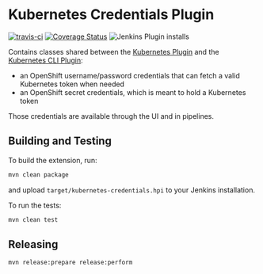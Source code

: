 # Kubernetes Credentials Plugin

[![travis-ci](https://travis-ci.org/jenkinsci/kubernetes-credentials-plugin.svg?branch=master)](https://travis-ci.org/jenkinsci/kubernetes-credentials-plugin)
[![Coverage Status](https://coveralls.io/repos/github/jenkinsci/kubernetes-credentials-plugin/badge.svg?branch=master)](https://coveralls.io/github/jenkinsci/kubernetes-credentials-plugin?branch=master)
![Jenkins Plugin installs](https://img.shields.io/jenkins/plugin/i/kubernetes-credentials.svg)

Contains classes shared between the [Kubernetes Plugin][kubernetes-plugin] and the
[Kubernetes CLI Plugin][kubernetes-cli-plugin]:
* an OpenShift username/password credentials that can fetch a valid Kubernetes token when needed
* an OpenShift secret credentials, which is meant to hold a Kubernetes token

Those credentials are available through the UI and in pipelines.

## Building and Testing
To build the extension, run:
```bash
mvn clean package
```
and upload `target/kubernetes-credentials.hpi` to your Jenkins installation.

To run the tests:
```bash
mvn clean test
```

## Releasing
```bash
mvn release:prepare release:perform
```

[kubernetes-plugin]:https://github.com/jenkinsci/kubernetes-plugin
[kubernetes-cli-plugin]:https://github.com/jenkinsci/kubernetes-cli-plugin
[master-build]: https://ci.jenkins.io/job/Plugins/job/kubernetes-credentials-plugin/job/master/
